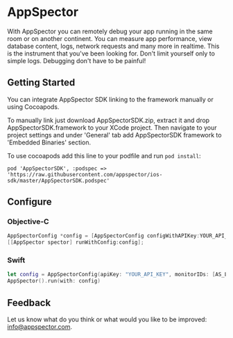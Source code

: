 # AppSpector
With AppSpector you can remotely debug your app running in the same room or on another continent. 
You can measure app performance, view database content, logs, network requests and many more in realtime. 
This is the instrument that you've been looking for. Don't limit yourself only to simple logs. 
Debugging don't have to be painful!

## Getting Started
You can integrate AppSpector SDK linking to the framework manually or using Cocoapods.

To manually link just download AppSpectorSDK.zip, extract it and drop AppSpectorSDK.framework to your XCode project.
Then navigate to your project settings and under 'General' tab add AppSpectorSDK framework to 'Embedded Binaries' section.

To use cocoapods add this line to your podfile and run `pod install`:

```
pod 'AppSpectorSDK', :podspec => 'https://raw.githubusercontent.com/appspector/ios-sdk/master/AppSpectorSDK.podspec'
```


## Configure

### Objective-C
```objective-c
AppSpectorConfig *config = [AppSpectorConfig configWithAPIKey:YOUR_API_KEY monitorIDs:AS_ALL_MONITORS metadata:nil];
[[AppSpector spector] runWithConfig:config];
```

### Swift
```swift
let config = AppSpectorConfig(apiKey: "YOUR_API_KEY", monitorIDs: [AS_LOG_MONITOR], metadata: nil)
AppSpector().run(with: config)
```

## Feedback
Let us know what do you think or what would you like to be improved: [info@appspector.com](mailto:info@appspector.com).
